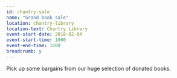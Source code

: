 ```yaml
---
id: chantry-sale
name: "Grand book sale"
location: chantry-library
location-text: Chantry Library
event-start-date: 2018-02-04
event-start-time: 1000
event-end-time: 1600
breadcrumb: y
---
```


Pick up some bargains from our huge selection of donated books.

